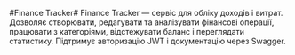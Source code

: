 #Finance Tracker#
Finance Tracker — сервіс для обліку доходів і витрат. Дозволяє створювати, редагувати та аналізувати фінансові операції, працювати з категоріями, відстежувати баланс і переглядати статистику. Підтримує авторизацію JWT і документацію через Swagger.
